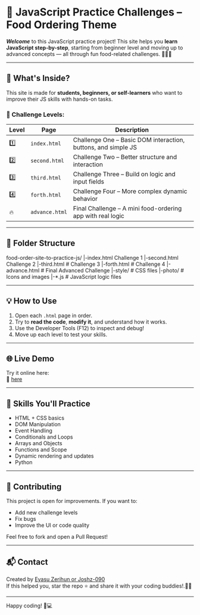 # 🍔 JavaScript Practice Challenges – Food Ordering Theme

***Welcome*** to this JavaScript practice project! This site helps you **learn JavaScript step-by-step**, starting from beginner level and moving up to advanced concepts — all through fun food-related challenges. 🍕🍟🍩

---

## 🚀 What's Inside?

This site is made for **students, beginners, or self-learners** who want to improve their JS skills with hands-on tasks.

### 🔰 Challenge Levels:
| Level | Page         | Description |
|-------|--------------|-------------|
| 1️⃣   | `index.html` | Challenge One – Basic DOM interaction, buttons, and simple JS |
| 2️⃣   | `second.html`| Challenge Two – Better structure and interaction |
| 3️⃣   | `third.html` | Challenge Three – Build on logic and input fields |
| 4️⃣   | `forth.html` | Challenge Four – More complex dynamic behavior |
| 🔥   | `advance.html` | Final Challenge – A mini food-ordering app with real logic |

---

## 📁 Folder Structure

food-order-site-to-practice-js/ 
 |-index.html  Challenge 1 
 |-second.html  Challenge 2 
 |-third.html # Challenge 3 
 |-forth.html # Challenge 4 
 |-advance.html # Final Advanced Challenge 
 |-style/ # CSS files 
 |-photo/ # Icons and images 
 |-*.js # JavaScript logic files


---

## 💡 How to Use

1. Open each `.html` page in order.
2. Try to **read the code**, **modify it**, and understand how it works.
3. Use the Developer Tools (F12) to inspect and debug!
4. Move up each level to test your skills.

---

## 🌐 Live Demo

Try it online here:  
🔗 [here](https://joshz-090.github.io/food-order-site-to-practice-js/)

---

## 📌 Skills You'll Practice

- HTML + CSS basics
- DOM Manipulation
- Event Handling
- Conditionals and Loops
- Arrays and Objects
- Functions and Scope
- Dynamic rendering and updates
- Python 


---

## 🙌 Contributing

This project is open for improvements. If you want to:
- Add new challenge levels
- Fix bugs
- Improve the UI or code quality

Feel free to fork and open a Pull Request!

---

## 📬 Contact

Created by [Eyasu Zerihun  or Joshz-090](https://github.com/Joshz-090)  
If this helped you, star the repo ⭐ and share it with your coding buddies!.🥰😍

---

Happy coding!  🧠💻
